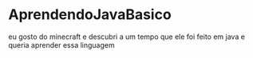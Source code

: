 # AprendendoJavaBasico
eu gosto do minecraft e descubri a um tempo que ele foi feito 
em java e queria aprender essa linguagem
